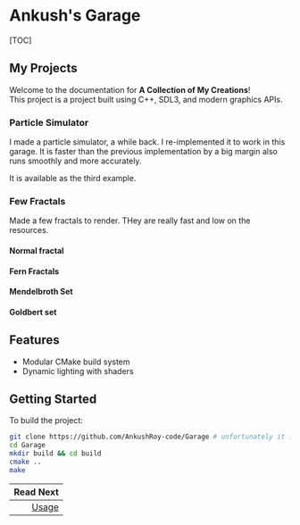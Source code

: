 # Ankush's Garage

[TOC]

## My Projects

Welcome to the documentation for **A Collection of My Creations**!  
This project is a project built using C++, SDL3, and modern graphics APIs.

### Particle Simulator

I made a particle simulator, a while back. I re-implemented it to work in this garage. It is
faster than the previous implementation by a big margin also runs smoothly and more accurately.

It is available as the third example.

### Few Fractals

Made a few fractals to render. THey are really fast and low on the resources.

#### Normal fractal
#### Fern Fractals
#### Mendelbroth Set
#### Goldbert set

## Features
- Modular CMake build system
- Dynamic lighting with shaders

## Getting Started

To build the project:

```sh
git clone https://github.com/AnkushRoy-code/Garage # unfortunately it is still private
cd Garage
mkdir build && cd build
cmake ..
make
```

<div class="section_buttons">

|                        Read Next |
|---------------------------------:|
| [Usage](usage.md) |

</div>
